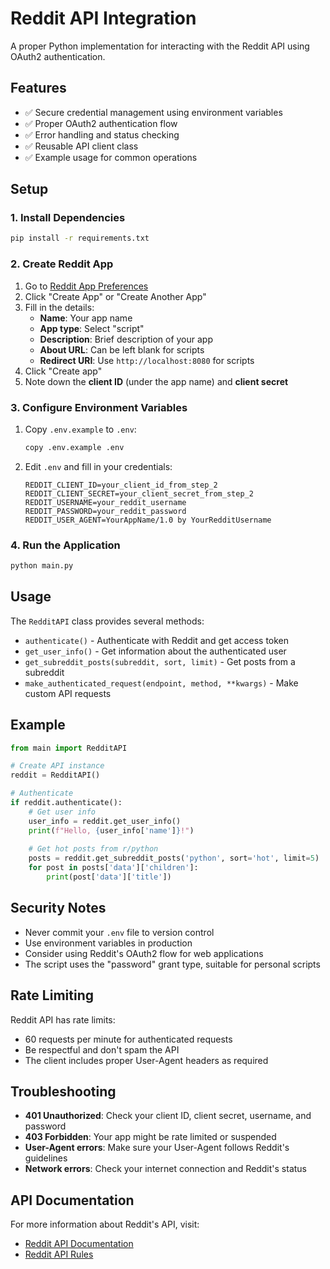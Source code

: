 # Reddit API Integration

A proper Python implementation for interacting with the Reddit API using OAuth2 authentication.

## Features

- ✅ Secure credential management using environment variables
- ✅ Proper OAuth2 authentication flow
- ✅ Error handling and status checking
- ✅ Reusable API client class
- ✅ Example usage for common operations

## Setup

### 1. Install Dependencies

```bash
pip install -r requirements.txt
```

### 2. Create Reddit App

1. Go to [Reddit App Preferences](https://www.reddit.com/prefs/apps)
2. Click "Create App" or "Create Another App"
3. Fill in the details:
   - **Name**: Your app name
   - **App type**: Select "script"
   - **Description**: Brief description of your app
   - **About URL**: Can be left blank for scripts
   - **Redirect URI**: Use `http://localhost:8080` for scripts
4. Click "Create app"
5. Note down the **client ID** (under the app name) and **client secret**

### 3. Configure Environment Variables

1. Copy `.env.example` to `.env`:
   ```bash
   copy .env.example .env
   ```

2. Edit `.env` and fill in your credentials:
   ```
   REDDIT_CLIENT_ID=your_client_id_from_step_2
   REDDIT_CLIENT_SECRET=your_client_secret_from_step_2
   REDDIT_USERNAME=your_reddit_username
   REDDIT_PASSWORD=your_reddit_password
   REDDIT_USER_AGENT=YourAppName/1.0 by YourRedditUsername
   ```

### 4. Run the Application

```bash
python main.py
```

## Usage

The `RedditAPI` class provides several methods:

- `authenticate()` - Authenticate with Reddit and get access token
- `get_user_info()` - Get information about the authenticated user
- `get_subreddit_posts(subreddit, sort, limit)` - Get posts from a subreddit
- `make_authenticated_request(endpoint, method, **kwargs)` - Make custom API requests

## Example

```python
from main import RedditAPI

# Create API instance
reddit = RedditAPI()

# Authenticate
if reddit.authenticate():
    # Get user info
    user_info = reddit.get_user_info()
    print(f"Hello, {user_info['name']}!")
    
    # Get hot posts from r/python
    posts = reddit.get_subreddit_posts('python', sort='hot', limit=5)
    for post in posts['data']['children']:
        print(post['data']['title'])
```

## Security Notes

- Never commit your `.env` file to version control
- Use environment variables in production
- Consider using Reddit's OAuth2 flow for web applications
- The script uses the "password" grant type, suitable for personal scripts

## Rate Limiting

Reddit API has rate limits:
- 60 requests per minute for authenticated requests
- Be respectful and don't spam the API
- The client includes proper User-Agent headers as required

## Troubleshooting

- **401 Unauthorized**: Check your client ID, client secret, username, and password
- **403 Forbidden**: Your app might be rate limited or suspended
- **User-Agent errors**: Make sure your User-Agent follows Reddit's guidelines
- **Network errors**: Check your internet connection and Reddit's status

## API Documentation

For more information about Reddit's API, visit:
- [Reddit API Documentation](https://www.reddit.com/dev/api/)
- [Reddit API Rules](https://github.com/reddit-archive/reddit/wiki/API)
